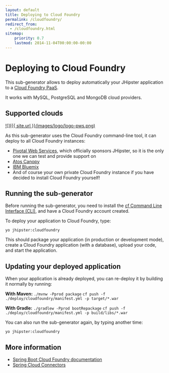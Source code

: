 ```yaml
---
layout: default
title: Deploying to Cloud Foundry
permalink: /cloudfoundry/
redirect_from:
  - /cloudfoundry.html
sitemap:
    priority: 0.7
    lastmod: 2014-11-04T00:00:00-00:00
---
```


# Deploying to Cloud Foundry

This sub-generator allows to deploy automatically your JHipster application to a [Cloud Foundry PaaS](http://cloudfoundry.org/).

It works with MySQL, PostgreSQL and MongoDB cloud providers.

## Supported clouds

[![]({{ site.url }}/images/logo/logo-pws.png)](http://run.pivotal.io/)

As this sub-generator uses the Cloud Foundry command-line tool, it can deploy to all Cloud Foundry instances:

*   [Pivotal Web Services](http://run.pivotal.io/), which officially sponsors JHipster, so it is the only one we can test and provide support on
*   [Atos Canopy](https://canopy-cloud.com/)
*   [IBM Bluemix](https://console.ng.bluemix.net/)
*   And of course your own private Cloud Foundry instance if you have decided to install Cloud Foundry yourself!

## Running the sub-generator

Before running the sub-generator, you need to install the [cf Command Line Interface (CLI)](http://docs.cloudfoundry.org/devguide/installcf/), and have a Cloud Foundry account created.

To deploy your application to Cloud Foundry, type:

`yo jhipster:cloudfoundry`

This should package your application (in production or development mode), create a Cloud Foundry application (with a database), upload your code, and start the application.

## Updating your deployed application

When your application is already deployed, you can re-deploy it by building it normally by running:

**With Maven:**
`./mvnw -Pprod package`
`cf push -f ./deploy/cloudfoundry/manifest.yml -p target/*.war`

**With Gradle:**
`./gradlew -Pprod bootRepackage`
`cf push -f ./deploy/cloudfoundry/manifest.yml -p build/libs/*.war`

You can also run the sub-generator again, by typing another time:

`yo jhipster:cloudfoundry`

## More information

*   [Spring Boot Cloud Foundry documentation](http://docs.spring.io/spring-boot/docs/current/reference/html/cloud-deployment.html)
*   [Spring Cloud Connectors](http://cloud.spring.io/spring-cloud-connectors/)

